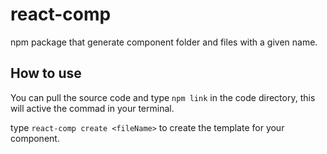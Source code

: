 # react-comp
npm package that generate component folder and files with a given name.

## How to use

You can pull the source code and type `npm link` in the code directory, this will active the commad in your terminal.

type `react-comp create <fileName>` to create the template for your component.


